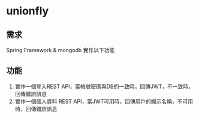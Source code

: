 # unionfly

## 需求
Spring Framework & mongodb 實作以下功能
## 功能
1. 實作一個登入REST API，當帳號密碼與DB的一致時，回傳JWT，不一致時，回傳錯誤訊息
2. 實作一個個人資料 REST API，當JWT可用時，回傳用戶的顯示名稱，不可用時，回傳錯誤訊息
